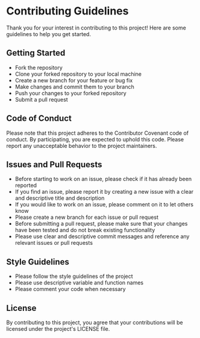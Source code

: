 # Contributing Guidelines
Thank you for your interest in contributing to this project! Here are some guidelines to help you get started.

## Getting Started
- Fork the repository
- Clone your forked repository to your local machine
- Create a new branch for your feature or bug fix
- Make changes and commit them to your branch
- Push your changes to your forked repository
- Submit a pull request

## Code of Conduct
Please note that this project adheres to the Contributor Covenant code of conduct. By participating, you are expected to uphold this code. Please report any unacceptable behavior to the project maintainers.

## Issues and Pull Requests
- Before starting to work on an issue, please check if it has already been reported
- If you find an issue, please report it by creating a new issue with a clear and descriptive title and description
- If you would like to work on an issue, please comment on it to let others know
- Please create a new branch for each issue or pull request
- Before submitting a pull request, please make sure that your changes have been tested and do not break existing functionality
- Please use clear and descriptive commit messages and reference any relevant issues or pull requests

## Style Guidelines
- Please follow the style guidelines of the project
- Please use descriptive variable and function names
- Please comment your code when necessary

## License
By contributing to this project, you agree that your contributions will be licensed under the project's LICENSE file.
